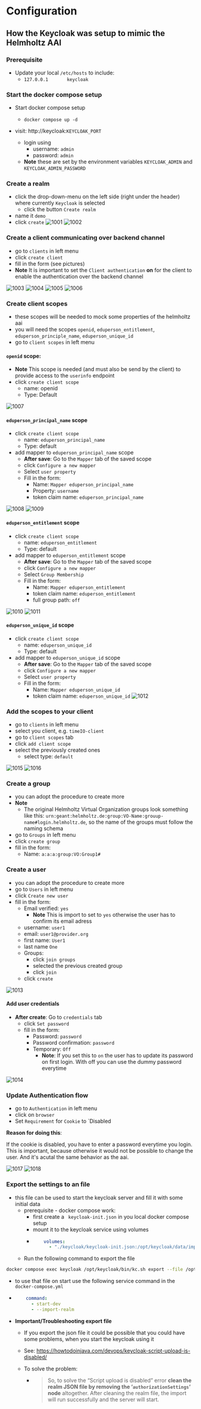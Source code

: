 # Configuration 

## How the Keycloak was setup to mimic the Helmholtz AAI

### Prerequisite

- Update your local `/etc/hosts` to include:
  - `127.0.0.1       keycloak`

### Start the docker compose setup

- Start docker compose setup

  - `docker compose up -d`

- visit: http://keycloak:`KEYCLOAK_PORT`
  - login using 
    - username: `admin` 
    - password: `admin`
  - __Note__ these are set by the environment variables `KEYCLOAK_ADMIN` and `KEYCLOAK_ADMIN_PASSWORD`

### Create a realm

  - click the drop-down-menu on the left side (right under the header) where currently `Keycloak` is selected
    - click the button `Create realm`
  - name it `demo`
  - click `create`
![1001](./../media/1001.png)
![1002](./../media/1002.png)

### Create a client communicating over backend channel
  - go to `clients` in left menu
  - click `create client`
  - fill in the form (see pictures)
  - __Note__ It is important to set the `Client authentication` __on__ for the client to enable the authentication over the backend channel

![1003](./../media/1003.png)
![1004](./../media/1004.png)
![1005](./../media/1005.png)
![1006](./../media/1006.png)

### Create client scopes
  - these scopes will be needed to mock some properties of the helmholtz aai
  - you will need the scopes `openid`,  `eduperson_entitlement`,  `eduperson_principle_name`, `eduperson_unique_id`
  - go to `client scopes` in left menu
####   `openid` scope:
- __Note__ This scope is needed (and must also be send by the client) to provide access to the `userinfo` endpoint
- click `create client scope`
  - name: openid
  - Type: Default

![1007](./../media/1007.png)

#### `eduperson_principal_name` scope
- click `create client scope`
  - name: `eduperson_principal_name`
  - Type: default
- add mapper to `eduperson_principal_name` scope
  - __After save__: Go to the `Mapper` tab of the saved scope
  - click `Configure a new mapper`
  - Select `user property`
  - Fill in the form:
    - Name: `Mapper eduperson_principal_name`
    - Property: `username`
    - token claim name: `eduperson_principal_name`

![1008](./../media/1008.png)
![1009](./../media/1009.png)

####  `eduperson_entitlement` scope
- click `create client scope`
  - name: `eduperson_entitlement`
  - Type: default
- add mapper to `eduperson_entitlement` scope
  - __After save__: Go to the `Mapper` tab of the saved scope
  - click `Configure a new mapper`
  - Select `Group Membership`
  - Fill in the form:
    - Name: `Mapper eduperson_entitlement`
    - token claim name: `eduperson_entitlement`
    - full group path: `off`

![1010](./../media/1010.png)
![1011](./../media/1011.png)

#### `eduperson_unique_id` scope
- click `create client scope`
  - name: `eduperson_unique_id`
  - Type: default
- add mapper to `eduperson_unique_id` scope
  - __After save__: Go to the `Mapper` tab of the saved scope
  - click `Configure a new mapper`
  - Select `user property`
  - Fill in the form:
    - Name: `Mapper eduperson_unique_id`
    - token claim name: `eduperson_unique_id`
    ![1012](./../media/1012.png)

### Add the scopes to your client

  - go to `clients` in left menu
  - select you client, e.g. `timeIO-client`
  - go to `client scopes` tab
  - click `add client scope`
  - select the previously created ones
    - select type: `default`

![1015](./../media/1015.png)
![1016](./../media/1016.png)

### Create a group

  - you can adopt the procedure to create more
  - __Note__ 
    - The original Helmholtz Virtual Organization groups look something like this: `urn:geant:helmholtz.de:group:VO-Name:grouup-name#login.helmholtz.de`, so the name of the groups must follow the naming schema
  - go to `Groups` in left menu
  - click `create group`
  - fill in the form:
    - Name: `a:a:a:group:VO:Group1#`

### Create a user
  - you can adopt the procedure to create more
  - go to `Users` in left menu
  - click `Create new user`
  - fill in the form:
    - Email verified: `yes`
      - __Note__ This is import to set to `yes` otherwise the user has to confirm its email adress
    - username: `user1`
    - email: `user1@provider.org`
    - first name: `User1`
    - last name `One`
    - Groups: 
      - click `join groups`
      - selected the previous created group
      - click `join`
    - click `create`

![1013](./../media/1013.png)

  #### Add user credentials
- __After create__: Go to `credentials` tab
  - click `Set password`
  - fill in the form:
    - Password: `password`
    - Password confirmation: `password`
    - Temporary: `Off`
      - __Note__: If you set this to `on` the user has to update its password on first login. With off you can use the dummy password everytime

![1014](./../media/1014.png)

### Update Authentication flow
- go to `Authentication` in left menu
- click on `browser`
- Set `Requirement` for `Cookie` to `Disabled

__Reason for doing this__: 

If the cookie is disabled, you have to enter a password everytime you login. This is important, because otherwise it would not be possible to change the user. And it's acutal the same behavior as the aai.

![1017](./../media/1017.png)
![1018](./../media/1018.png)

### Export the settings to an file
  - this file can be used to start the keycloak server and fill it with some initial data    
    - prerequisite - docker compose work:
      - first create a ` keycloak-init.json` in you local docker compose setup
      - mount it to the keycloak service using volumes
      - ```yaml
            volumes:
              - "./keycloak/keycloak-init.json:/opt/keycloak/data/import/keycloak-init.json"
        ```
    - Run the following command to export the file
  ~~~bash
  docker compose exec keycloak /opt/keycloak/bin/kc.sh export --file /opt/keycloak/data/import/keycloak-init.json --users same_file --realm demo
  ~~~
  - to use that file on start use the following service command in the `docker-compose.yml`
  - ```yaml
        command:
          - start-dev
          - --import-realm     
    ```

- __Important/Troubleshooting export file__

  - If you export the json file it could be possible that you could have some problems, when you start the keycloak using it

  - See: https://howtodoinjava.com/devops/keycloak-script-upload-is-disabled/

  - To solve the problem:

    - > So, to solve the “Script upload is disabled” error **clean the realm JSON file by removing the ‘`authorizationSettings`‘ node** altogether. After cleaning the realm file, the import will run successfully and the server will start.
